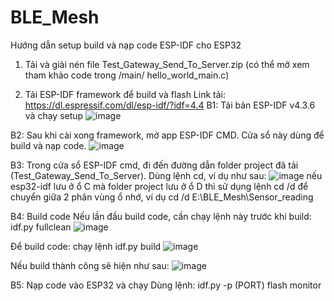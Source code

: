 # BLE_Mesh
Hướng dẫn setup build và nạp code ESP-IDF cho ESP32

1.	Tải và giải nén file Test_Gateway_Send_To_Server.zip (có thể mở xem tham khảo code trong /main/ hello_world_main.c)

2.	Tải ESP-IDF framework để build và flash
Link tải: https://dl.espressif.com/dl/esp-idf/?idf=4.4
B1: Tải bản ESP-IDF v4.3.6 và chạy setup
 ![image](https://github.com/hhoang308/BLE_Mesh/assets/57220076/e76774af-0594-47fb-b0fd-835abf6a78d4)


B2: Sau khi cài xong framework, mở app ESP-IDF CMD. Cửa sổ này dùng để build và nạp code.
 ![image](https://github.com/hhoang308/BLE_Mesh/assets/57220076/588cddf4-c016-4a24-a4b1-cdac0de18d76)


B3: Trong cửa sổ ESP-IDF cmd, đi đến đường dẫn folder project đã tải (Test_Gateway_Send_To_Server). Dùng lệnh cd, ví dụ như sau:
 ![image](https://github.com/hhoang308/BLE_Mesh/assets/57220076/71d1ed1a-9422-4921-a3aa-fae531fbaa29)
nếu esp32-idf lưu ở ổ C mà folder project lưu ở ổ D thì sử dụng lệnh cd /d để chuyển giữa 2 phân vùng ổ nhớ, ví dụ cd /d E:\BLE_Mesh\Sensor_reading

B4: Build code
Nếu lần đầu build code, cần chạy lệnh này trước khi build: idf.py fullclean
 ![image](https://github.com/hhoang308/BLE_Mesh/assets/57220076/332351a7-e54b-4e34-a2fe-a8fb6b3a0954)

Để build code: chạy lệnh idf.py build
 ![image](https://github.com/hhoang308/BLE_Mesh/assets/57220076/03189fc2-64fe-42cb-82bc-43af0cb09d4b)

Nếu build thành công sẽ hiện như sau:
 ![image](https://github.com/hhoang308/BLE_Mesh/assets/57220076/36b30430-7b9d-40b8-adab-7dc4cfe26d76)


B5: Nạp code vào ESP32 và chạy
Dùng lệnh: idf.py -p (PORT) flash monitor
